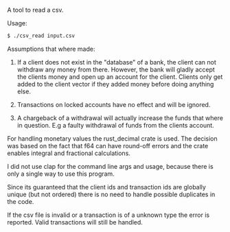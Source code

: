 A tool to read a csv.

Usage:

```bash
$ ./csv_read input.csv
```

Assumptions that where made:

1. If a client does not exist in the "database" of a bank, the client can not withdraw any money from there.
   However, the bank will gladly accept the clients money and open up an account for the client. Clients only get added to the client vector if they added money before doing anything else.

2. Transactions on locked accounts have no effect and will be ignored.

3. A chargeback of a withdrawal will actually increase the funds that where in question. E.g a faulty withdrawal of funds from the clients account.

For handling monetary values the rust_decimal crate is used. The decision was based on the fact that f64 can have round-off errors and the crate enables
integral and fractional calculations.

I did not use clap for the command line args and usage, because there is only a single way to use this program.

Since its guaranteed that the client ids and transaction ids are globally unique (but not ordered) there is no need to handle possible duplicates in the code.

If the csv file is invalid or a transaction is of a unknown type the error is reported. Valid transactions will still be handled.
